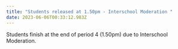 ```yaml
---
title: "Students released at 1.50pm - Interschool Moderation "
date: 2023-06-06T00:33:12.983Z
---
```

Students finish at the end of period 4 (1.50pm) due to Interschool Moderation.